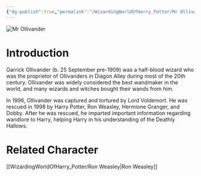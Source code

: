 ```yaml
---
{"dg-publish":true,"permalink":"/WizardingWorldOfHarry_Potter/Mr Ollivander/","dgPassFrontmatter":true,"created":"","updated":""}
---
```


![Mr Ollivander](http://rxbg5ysja.bkt.gdipper.com/Mr_Ollivander.png)
# Introduction
Garrick Ollivander (b. 25 September pre-1909) was a half-blood wizard who was the proprietor of Ollivanders in Diagon Alley during most of the 20th century. Ollivander was widely considered the best wandmaker in the world, and many wizards and witches bought their wands from him.

In 1996, Ollivander was captured and tortured by Lord Voldemort. He was rescued in 1998 by Harry Potter, Ron Weasley, Hermione Granger, and Dobby. After he was rescued, he imparted important information regarding wandlore to Harry, helping Harry in his understanding of the Deathly Hallows.

# Related Character
[[WizardingWorldOfHarry_Potter/Ron Weasley\|Ron Weasley]]
